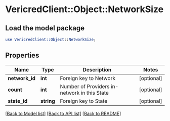 # VericredClient::Object::NetworkSize

## Load the model package
```perl
use VericredClient::Object::NetworkSize;
```

## Properties
Name | Type | Description | Notes
------------ | ------------- | ------------- | -------------
**network_id** | **int** | Foreign key to Network | [optional] 
**count** | **int** | Number of Providers in-network in this State | [optional] 
**state_id** | **string** | Foreign key to State | [optional] 

[[Back to Model list]](../README.md#documentation-for-models) [[Back to API list]](../README.md#documentation-for-api-endpoints) [[Back to README]](../README.md)


